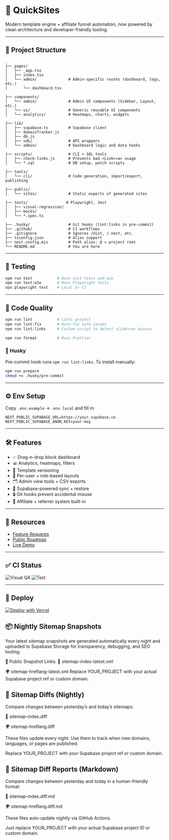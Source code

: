 # 🧠 QuickSites

Modern template engine + affiliate funnel automation, now powered by clean architecture and developer-friendly tooling.

---

## 📁 Project Structure

```
.
├── pages/
│   ├── _app.tsx
│   ├── index.tsx
│   └── admin/              # Admin-specific routes (dashboard, logs, etc.)
│       └── dashboard.tsx

├── components/
│   └── admin/              # Admin UI components (Sidebar, Layout, etc.)
│   └── ui/                 # Generic reusable UI components
│   └── analytics/          # Heatmaps, charts, widgets

├── lib/
│   ├── supabase.ts         # Supabase client
│   ├── domainTracker.js
│   ├── db.js
│   ├── sdk/                # API wrappers
│   └── admin/              # Dashboard logic and data hooks

├── scripts/                # CLI + SQL tools
│   ├── check-links.js      # Prevents bad <Link><a> usage
│   └── *.sql               # DB setup, patch scripts

├── tools/
│   └── cli/                # Code generation, import/export, publishing

├── public/
│   └── sites/              # Static exports of generated sites

├── tests/                 # Playwright, Jest
│   ├── visual-regression/
│   ├── mocks/
│   └── *.spec.ts

├── .husky/                 # Git hooks (lint:links in pre-commit)
├── .github/                # CI workflows
├── .gitignore              # Ignores /dist, /.next, etc.
├── tsconfig.json           # Alias support
├── next.config.mjs         # Path alias: @ = project root
└── README.md               # You are here
```

---

## 🧪 Testing

```bash
npm run test           # Runs unit tests and e2e
npm run test:e2e       # Runs Playwright tests
npx playwright test    # Local or CI
```

---

## 🧼 Code Quality

```bash
npm run lint           # Lints project
npm run lint:fix       # Auto-fix safe issues
npm run lint:links     # Custom script to detect <Link><a> misuse

npm run format         # Runs Prettier
```

### 🧱 Husky

Pre-commit hook runs `npm run lint:links`. To install manually:

```bash
npm run prepare
chmod +x .husky/pre-commit
```

---

## ⚙️ Env Setup

Copy `.env.example` → `.env.local` and fill in:

```env
NEXT_PUBLIC_SUPABASE_URL=https://your.supabase.co
NEXT_PUBLIC_SUPABASE_ANON_KEY=your-key
```

---

## 🛠 Features

- ✅ Drag-n-drop block dashboard
- 📊 Analytics, heatmaps, filters
- 🧩 Template versioning
- 🧠 Per-user + role-based layouts
- 🗂 Admin view tools + CSV exports
- 🔁 Supabase-powered sync + restore
- 🔒 Git hooks prevent accidental misuse
- 🌱 Affiliate + referrer system built-in

---

## 🔗 Resources

- [Feature Requests](https://github.com/Silver-Lamp/quicksites-core/discussions/categories/feature-requests)
- [Public Roadmap](https://github.com/Silver-Lamp/quicksites-core/projects)
- [Live Demo](https://quicksites.ai/demo)

---

## ✅ CI Status

![Visual QA](https://github.com/Silver-Lamp/quicksites-core/actions/workflows/visual.yml/badge.svg)
![Test](https://github.com/Silver-Lamp/quicksites-core/actions/workflows/test.yml/badge.svg)

---

## 🚀 Deploy

[![Deploy with Vercel](https://vercel.com/button)](https://vercel.com/import/project?template=https://github.com/Silver-Lamp/quicksites-core)


## 📦 Nightly Sitemap Snapshots
Your latest sitemap snapshots are generated automatically every night and uploaded to Supabase Storage for transparency, debugging, and SEO tooling.

🧭 Public Snapshot Links:
📄 sitemap-index-latest.xml

🌍 sitemap-hreflang-latest.xml
Replace YOUR_PROJECT with your actual Supabase project ref or custom domain.



## 🧾 Sitemap Diffs (Nightly)
Compare changes between yesterday’s and today’s sitemaps:

🔄 sitemap-index.diff

🌍 sitemap-hreflang.diff

These files update every night. Use them to track when new domains, languages, or pages are published.

Replace YOUR_PROJECT with your Supabase project ref or custom domain.



## 📘 Sitemap Diff Reports (Markdown)
Compare changes between yesterday and today in a human-friendly format:

🔄 sitemap-index.diff.md

🌍 sitemap-hreflang.diff.md


These files auto-update nightly via GitHub Actions.

Just replace YOUR_PROJECT with your actual Supabase project ID or custom domain.
